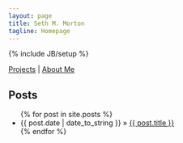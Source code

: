 ```yaml
---
layout: page
title: Seth M. Morton
tagline: Homepage
---
```

{% include JB/setup %}

[Projects](/projects/) | [About Me](/about/)

## Posts

<ul class="posts">
  {% for post in site.posts %}
    <li><span>{{ post.date | date_to_string }}</span> &raquo; <a href="{{ BASE_PATH }}{{ post.url }}">{{ post.title }}</a></li>
  {% endfor %}
</ul>
